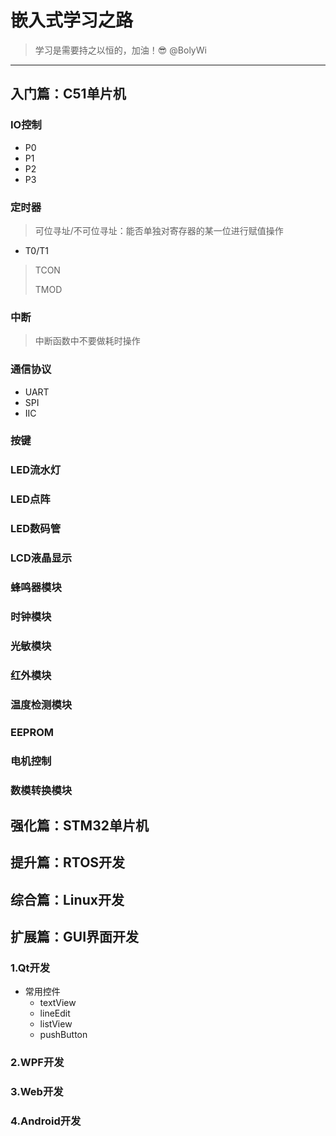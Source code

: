 # 嵌入式学习之路

> 学习是需要持之以恒的，加油！😎 @BolyWi

---

## 入门篇：C51单片机

### IO控制

- P0
- P1
- P2
- P3

### 定时器

> 可位寻址/不可位寻址：能否单独对寄存器的某一位进行赋值操作

- T0/T1

> TCON
>
> TMOD

### 中断

> 中断函数中不要做耗时操作

### 通信协议

- UART
- SPI
- IIC

### 按键

### LED流水灯

### LED点阵

### LED数码管

### LCD液晶显示

### 蜂鸣器模块

### 时钟模块

### 光敏模块

### 红外模块

### 温度检测模块

### EEPROM

### 电机控制

### 数模转换模块

## 强化篇：STM32单片机

## 提升篇：RTOS开发

## 综合篇：Linux开发

## 扩展篇：GUI界面开发

### 1.Qt开发

- 常用控件
  - textView
  - lineEdit
  - listView
  - pushButton

### 2.WPF开发

### 3.Web开发

### 4.Android开发

